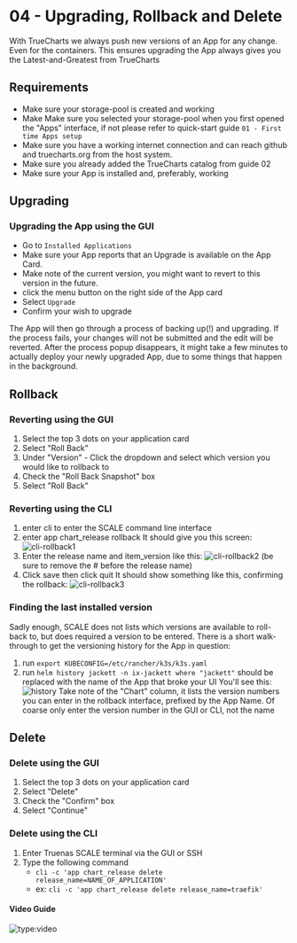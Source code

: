 # 04 - Upgrading, Rollback and Delete

With TrueCharts we always push new versions of an App for any change. Even for the containers. This ensures upgrading the App always gives you the Latest-and-Greatest from TrueCharts

## Requirements

- Make sure your storage-pool is created and working
- Make Make sure you selected your storage-pool when you first opened the "Apps" interface, if not please refer to quick-start guide `01 - First time Apps setup`
- Make sure you have a working internet connection and can reach github and truecharts.org from the host system.
- Make sure you already added the TrueCharts catalog from guide 02
- Make sure your App is installed and, preferably, working

## Upgrading

### Upgrading the App  using the GUI

- Go to `Installed Applications`
- Make sure your App reports that an Upgrade is available on the App Card.
- Make note of the current version, you might want to revert to this version in the future.
- click the menu button on the right side of the App card
- Select `Upgrade`
- Confirm your wish to upgrade

The App will then go through a process of backing up(!) and upgrading. If the process fails, your changes will not be submitted and the edit will be reverted. After the process popup disappears, it might take a few minutes to actually deploy your newly upgraded App, due to some things that happen in the background.

## Rollback

### Reverting using the GUI

1. Select the top 3 dots on your application card
2. Select "Roll Back"
3. Under "Version" - Click the dropdown and select which version you would like to rollback to
4. Check the "Roll Back Snapshot" box
5. Select "Roll Back"

### Reverting using the CLI

1. enter cli to enter the SCALE command line interface
2. enter app chart_release rollback It should give you this screen: ![cli-rollback1](/img/rollback/cli-rollback1.png)
3. Enter the release name and item_version like this: ![cli-rollback2](/img/rollback/cli-rollback2.png) (be sure to remove the # before the release name)
4. Click save then click quit It should show something like this, confirming the rollback: ![cli-rollback3](/img/rollback/cli-rollback3.png)

### Finding the last installed version

Sadly enough, SCALE does not lists which versions are available to roll-back to, but does required a version to be entered. There is a short walk-through to get the versioning history for the App in question:

1. run `export KUBECONFIG=/etc/rancher/k3s/k3s.yaml`
2. run  `helm history jackett -n ix-jackett where "jackett"` should be replaced with the name of the App that broke your UI You'll see this: ![history](/img/rollback/history.png) Take note of the "Chart" column, it lists the version numbers you can enter in the rollback interface, prefixed by the App Name. Of coarse only enter the version number in the GUI or CLI, not the name

## Delete

### Delete using the GUI

1. Select the top 3 dots on your application card
2. Select "Delete"
3. Check the "Confirm" box
4. Select "Continue"

### Delete using the CLI

1. Enter Truenas SCALE terminal via the GUI or SSH
2. Type the following command
    - `cli -c 'app chart_release delete release_name=NAME_OF_APPLICATION'`
    - ex: `cli -c 'app chart_release delete release_name=traefik'`

#### Video Guide

![type:video](https://www.youtube.com/embed/ONbMhQJPQwc)
